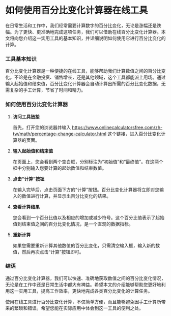如何使用百分比变化计算器在线工具
================

在日常生活和工作中，我们经常需要计算数字的百分比变化，无论是涨幅还是跌幅。为了更快、更准确地完成这项任务，我们可以借助在线百分比变化计算器。本文将向您介绍这一实用工具的基本知识，并详细说明如何使用它进行百分比变化的计算。

### 工具基本知识

百分比变化计算器是一种便捷的在线工具，能够帮助我们计算数值之间的百分比变化。不论是在金融投资、销售增长，还是其他领域，这个工具都能派上用场。通过输入起始值和结束值，百分比变化计算器会自动计算出所需的百分比变化数据，无需复杂的手工计算，节省了时间和精力。

### 如何使用百分比变化计算器

1. **访问工具链接**
    
    首先，打开您的浏览器并输入 <https://www.onlinecalculatorsfree.com/zh-tw/math/percentage-change-calculator.html> 这个链接，进入百分比变化计算器的页面。
2. **输入起始值和结束值**
    
    在页面上，您会看到两个空白框，分别标注为“初始值”和“最终值”。在这两个框中分别输入您要计算的起始数值和结束数值。
3. **点击“计算”按钮**
    
    在输入完毕后，点击页面下方的“计算”按钮。百分比变化计算器将立即对您输入的数值进行计算，并显示出百分比变化的结果。
4. **查看计算结果**
    
    您会看到一个百分比值以及相应的增加或减少符号。这个百分比值表示了起始值到结束值之间的百分比变化情况，是一个直观的数据指标。
5. **重新计算**
    
    如果您需要重新计算其他数值的百分比变化，只需清空输入框，输入新的数值，然后再次点击“计算”按钮即可。

### 结语

通过百分比变化计算器，我们可以快速、准确地获取数值之间的百分比变化情况，无论是在工作中还是日常生活中都大有裨益。希望本文的介绍能够帮助您更好地利用这一实用工具，提高工作效率，更快地完成各类百分比变化的计算任务。

使用在线工具进行百分比变化计算，不仅简单方便，而且能够避免因手工计算所带来的繁琐和错误。希望您能在实际应用中体会到这一工具的便利之处。